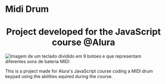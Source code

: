 # Midi Drum

<h1 align="center"> Project developed for the JavaScript course @Alura </h1>

![Imagem de um teclado dividido em 9 botoes e que representam diferentes sons de bateria MIDI](https://user-images.githubusercontent.com/122939534/218205642-7a7d9702-17e1-4e75-8321-552e96f55d80.png)

This is a project made for Alura's JavaScript course coding a MIDI drum keypad using the abilities aquired during the course.
